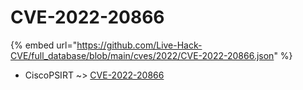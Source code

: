 # CVE-2022-20866
{% embed url="https://github.com/Live-Hack-CVE/full_database/blob/main/cves/2022/CVE-2022-20866.json" %}

* CiscoPSIRT ~> [CVE-2022-20866](https://www.alice-snow.ru/2022/database/cve-2022-20866/cve-2022-20866-ciscopsirt)